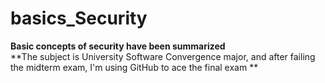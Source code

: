# basics_Security
**Basic concepts of security have been summarized**<br/>
**The subject is University Software Convergence major, and after failing the midterm exam, I'm using GitHub to ace the final exam **
